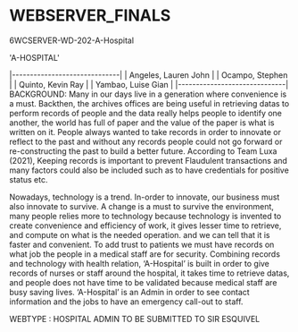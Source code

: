 # WEBSERVER_FINALS

6WCSERVER-WD-202-A-Hospital

'A-HOSPITAL'

|------------------------------|
|     Angeles, Lauren John     |
|     Ocampo, Stephen          |
|     Quinto, Kevin Ray        |
|     Yambao, Luise Gian       |
|------------------------------|
BACKGROUND:
Many in our days live in a generation where convenience is a must. Backthen, the
archives offices are being useful in retrieving datas to perform records of people and the data
really helps people to identify one another, the world has full of paper and the value of the
paper is what is written on it. People always wanted to take records in order to innovate or
reflect to the past and without any records people could not go forward or re-constructing the
past to build a better future. According to Team Luxa (2021), Keeping records is important to
prevent Flaudulent transactions and many factors could also be included such as to have
credentials for positive status etc.

Nowadays, technology is a trend. In-order to innovate, our business must also
innovate to survive. A change is a must to survive the environment, many people relies more
to technology because technology is invented to create convenience and efficiency of work, it
gives lesser time to retrieve, and compute on what is the needed operation. and we can tell
that it is faster and convenient. To add trust to patients we must have records on what job the
people in a medical staff are for security.
Combining records and technology with health relation, ‘A-Hospital’ is built in order
to give records of nurses or staff around the hospital, it takes time to retrieve datas, and
people does not have time to be validated because medical staff are busy saving lives.
‘A-Hospital’ is an Admin in order to see contact information and the jobs to have an
emergency call-out to staff.


WEBTYPE : HOSPITAL ADMIN TO BE SUBMITTED TO SIR ESQUIVEL

